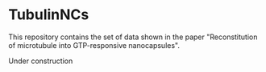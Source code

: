# TubulinNCs

This repository contains the set of data shown in the paper "Reconstitution of microtubule into GTP-responsive nanocapsules".

Under construction
